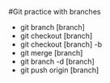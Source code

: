 #Git practice with branches

- git branch [branch]
- git checkout [branch]
- git checkout [branch] -b
- git merge [branch]
- git branch -d [branch]
- git push origin [branch]
